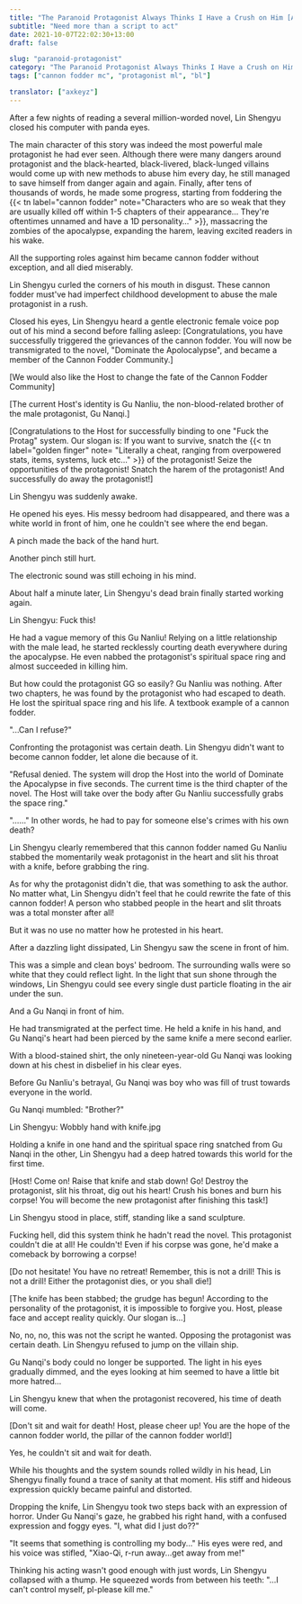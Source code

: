 ```yaml
---
title: "The Paranoid Protagonist Always Thinks I Have a Crush on Him [Apocalypse] - Chapter 001"
subtitle: "Need more than a script to act"
date: 2021-10-07T22:02:30+13:00
draft: false

slug: "paranoid-protagonist"
category: "The Paranoid Protagonist Always Thinks I Have a Crush on Him [Apocalypse]"
tags: ["cannon fodder mc", "protagonist ml", "bl"]

translator: ["axkeyz"]
---
```


After a few nights of reading a several million-worded novel, Lin Shengyu closed his computer with panda eyes. <!--more-->

The main character of this story was indeed the most powerful male protagonist he had ever seen. Although there were many dangers around protagonist and the black-hearted, black-livered, black-lunged villains would come up with new methods to abuse him every day, he still managed to save himself from danger again and again. Finally, after tens of thousands of words, he made some progress, starting from foddering the {{< tn label="cannon fodder" note="Characters who are so weak that they are usually killed off within 1-5 chapters of their appearance… They're oftentimes unnamed and have a 1D personality…" >}}, massacring the zombies of the apocalypse, expanding the harem, leaving excited readers in his wake.

All the supporting roles against him became cannon fodder without exception, and all died miserably.

Lin Shengyu curled the corners of his mouth in disgust. These cannon fodder must've had imperfect childhood development to abuse the male protagonist in a rush.

Closed his eyes, Lin Shengyu heard a gentle electronic female voice pop out of his mind a second before falling asleep: [Congratulations, you have successfully triggered the grievances of the cannon fodder. You will now be transmigrated to the novel, "Dominate the Apolocalypse", and became a member of the Cannon Fodder Community.]

[We would also like the Host to change the fate of the Cannon Fodder Community]

[The current Host's identity is Gu Nanliu, the non-blood-related brother of the male protagonist, Gu Nanqi.]

[Congratulations to the Host for successfully binding to one "Fuck the Protag" system. Our slogan is: If you want to survive, snatch the {{< tn label="golden finger" note= "Literally a cheat, ranging from overpowered stats, items, systems, luck etc…" >}} of the protagonist! Seize the opportunities of the protagonist! Snatch the harem of the protagonist! And successfully do away the protagonist!]

Lin Shengyu was suddenly awake.

He opened his eyes. His messy bedroom had disappeared, and there was a white world in front of him, one he couldn't see where the end began.

A pinch made the back of the hand hurt.

Another pinch still hurt.

The electronic sound was still echoing in his mind.

About half a minute later, Lin Shengyu's dead brain finally started working again.

Lin Shengyu: Fuck this!

He had a vague memory of this Gu Nanliu! Relying on a little relationship with the male lead, he started recklessly courting death everywhere during the apocalypse. He even nabbed the protagonist's spiritual space ring and almost succeeded in killing him.

But how could the protagonist GG so easily? Gu Nanliu was nothing. After two chapters, he was found by the protagonist who had escaped to death. He lost the spiritual space ring and his life. A textbook example of a cannon fodder.

 "...Can I refuse?"

Confronting the protagonist was certain death. Lin Shengyu didn't want to become cannon fodder, let alone die because of it.

"Refusal denied. The system will drop the Host into the world of Dominate the Apocalypse in five seconds. The current time is the third chapter of the novel. The Host will take over the body after Gu Nanliu successfully grabs the space ring."

"……" In other words, he had to pay for someone else's crimes with his own death?

Lin Shengyu clearly remembered that this cannon fodder named Gu Nanliu stabbed the momentarily weak protagonist in the heart and slit his throat with a knife, before grabbing the ring.

As for why the protagonist didn't die, that was something to ask the author. No matter what, Lin Shengyu didn't feel that he could rewrite the fate of this cannon fodder! A person who stabbed people in the heart and slit throats was a total monster after all!

But it was no use no matter how he protested in his heart.

After a dazzling light dissipated, Lin Shengyu saw the scene in front of him.

This was a simple and clean boys' bedroom. The surrounding walls were so white that they could reflect light. In the light that sun shone through the windows, Lin Shengyu could see every single dust particle floating in the air under the sun.

And a Gu Nanqi in front of him.

He had transmigrated at the perfect time. He held a knife in his hand, and Gu Nanqi's heart had been pierced by the same knife a mere second earlier.

With a blood-stained shirt, the only nineteen-year-old Gu Nanqi was looking down at his chest in disbelief in his clear eyes.

Before Gu Nanliu's betrayal, Gu Nanqi was boy who was fill of trust towards everyone in the world.

Gu Nanqi mumbled: "Brother?"

Lin Shengyu: Wobbly hand with knife.jpg

Holding a knife in one hand and the spiritual space ring snatched from Gu Nanqi in the other, Lin Shengyu had a deep hatred towards this world for the first time.

[Host! Come on! Raise that knife and stab down! Go! Destroy the protagonist, slit his throat, dig out his heart! Crush his bones and burn his corpse! You will become the new protagonist after finishing this task!]

Lin Shengyu stood in place, stiff, standing like a sand sculpture.

Fucking hell, did this system think he hadn't read the novel. This protagonist couldn't die at all! He couldn't! Even if his corpse was gone, he'd make a comeback by borrowing a corpse!

[Do not hesitate! You have no retreat! Remember, this is not a drill! This is not a drill! Either the protagonist dies, or you shall die!]

[The knife has been stabbed; the grudge has begun! According to the personality of the protagonist, it is impossible to forgive you. Host, please face and accept reality quickly. Our slogan is...]

No, no, no, this was not the script he wanted. Opposing the protagonist was certain death. Lin Shengyu refused to jump on the villain ship.

Gu Nanqi's body could no longer be supported. The light in his eyes gradually dimmed, and the eyes looking at him seemed to have a little bit more hatred...

Lin Shengyu knew that when the protagonist recovered, his time of death will come.

[Don't sit and wait for death! Host, please cheer up! You are the hope of the cannon fodder world, the pillar of the cannon fodder world!]

Yes, he couldn't sit and wait for death.

While his thoughts and the system sounds rolled wildly in his head, Lin Shengyu finally found a trace of sanity at that moment. His stiff and hideous expression quickly became painful and distorted.

Dropping the knife, Lin Shengyu took two steps back with an expression of horror. Under Gu Nanqi's gaze, he grabbed his right hand, with a confused expression and foggy eyes. "I, what did I just do??"

"It seems that something is controlling my body..." His eyes were red, and his voice was stifled, "Xiao-Qi, r-run away...get away from me!"

Thinking his acting wasn't good enough with just words, Lin Shengyu collapsed with a thump. He squeezed words from between his teeth: "...I can't control myself, pl-please kill me."
